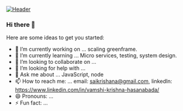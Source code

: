 [![Header](https://raw.githubusercontent.com/MartinHeinz/vamshikrishnafive/vamshikrishnafive/readme_header.png "Header")](https://some-url.dev/)



### Hi there 👋

Here are some ideas to get you started:

- 🔭 I’m currently working on ... scaling greenframe. 
- 🌱 I’m currently learning ... Micro services, testing, system design.
- 👯 I’m looking to collaborate on ... 
- 🤔 I’m looking for help with ...  
- 💬 Ask me about ... JavaScript, node
- 📫 How to reach me: ... email: saikrishana@gmail.com, linkedIn: https://www.linkedin.com/in/vamshi-krishna-hasanabada/
- 😄 Pronouns: ... 
- ⚡ Fun fact: ... 
